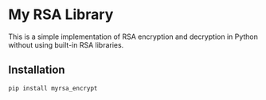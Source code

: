 # My RSA Library

This is a simple implementation of RSA encryption and decryption in Python without using built-in RSA libraries.

## Installation

```bash
pip install myrsa_encrypt
